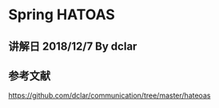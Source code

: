 # Spring HATOAS

## 讲解日 2018/12/7 By dclar

## 参考文献

https://github.com/dclar/communication/tree/master/hateoas
